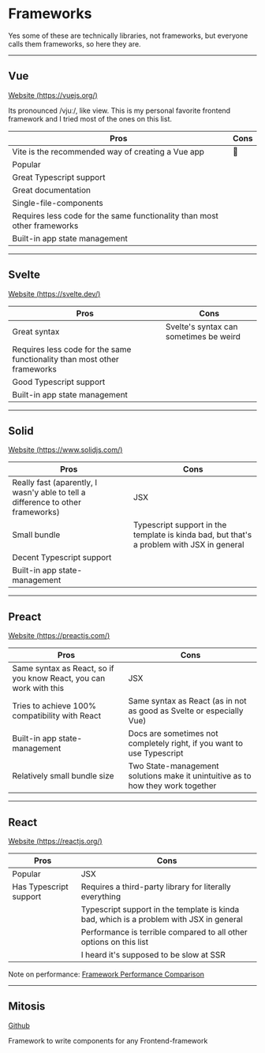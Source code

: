 # Frameworks

Yes some of these are technically libraries, not frameworks, but everyone calls them frameworks, so here they are.

---

## Vue

[Website (https://vuejs.org/)](https://vuejs.org/)

Its pronounced /vjuː/, like view. This is my personal favorite frontend framework and I tried most of the ones on this list.

| Pros                                                                     | Cons |
| ------------------------------------------------------------------------ | ---- |
| Vite is the recommended way of creating a Vue app                        | 🤷   |
| Popular                                                                  |      |
| Great Typescript support                                                 |      |
| Great documentation                                                      |      |
| Single-file-components                                                   |      |
| Requires less code for the same functionality than most other frameworks |      |
| Built-in app state management                                            |      |

---

## Svelte

[Website (https://svelte.dev/)](https://svelte.dev/)

| Pros                                                                     | Cons                                   |
| ------------------------------------------------------------------------ | -------------------------------------- |
| Great syntax                                                             | Svelte's syntax can sometimes be weird |
| Requires less code for the same functionality than most other frameworks |                                        |
| Good Typescript support                                                  |                                        |
| Built-in app state management                                            |                                        |

---

## Solid

[Website (https://www.solidjs.com/)](https://www.solidjs.com/)

| Pros                                                                            | Cons                                                                                      |
| ------------------------------------------------------------------------------- | ----------------------------------------------------------------------------------------- |
| Really fast (aparently, I wasn'y able to tell a difference to other frameworks) | JSX                                                                                       |
| Small bundle                                                                    | Typescript support in the template is kinda bad, but that's a problem with JSX in general |
| Decent Typescript support                                                       |                                                                                           |
| Built-in app state-management                                                   |                                                                                           |

---

## Preact

[Website (https://preactjs.com/)](https://preactjs.com/)

| Pros                                                               | Cons                                                                            |
| ------------------------------------------------------------------ | ------------------------------------------------------------------------------- |
| Same syntax as React, so if you know React, you can work with this | JSX                                                                             |
| Tries to achieve 100% compatibility with React                     | Same syntax as React (as in not as good as Svelte or especially Vue)            |
| Built-in app state-management                                      | Docs are sometimes not completely right, if you want to use Typescript          |
| Relatively small bundle size                                       | Two State-management solutions make it unintuitive as to how they work together |

---

## React

[Website (https://reactjs.org/)](https://reactjs.org/)

| Pros                   | Cons                                                                                    |
| ---------------------- | --------------------------------------------------------------------------------------- |
| Popular                | JSX                                                                                     |
| Has Typescript support | Requires a third-party library for literally everything                                 |
|                        | Typescript support in the template is kinda bad, which is a problem with JSX in general |
|                        | Performance is terrible compared to all other options on this list                      |
|                        | I heard it's supposed to be slow at SSR                                                 |

Note on performance: [Framework Performance Comparison](https://javascript.plainenglish.io/javascript-frameworks-performance-comparison-2020-cd881ac21fce)

---

## Mitosis

[Github](https://github.com/BuilderIO/mitosis)

Framework to write components for any Frontend-framework
